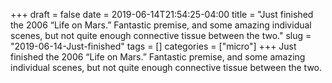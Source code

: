 +++draft = falsedate = 2019-06-14T21:54:25-04:00title = "Just finished the 2006 “Life on Mars.” Fantastic premise, and some amazing individual scenes, but not quite enough connective tissue between the two."slug = "2019-06-14-Just-finished"tags = []categories = ["micro"]+++Just finished the 2006 “Life on Mars.” Fantastic premise, and some amazing individual scenes, but not quite enough connective tissue between the two.